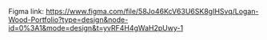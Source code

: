 Figma link:
https://www.figma.com/file/58Jo46KcV63U6SK8gIHSvq/Logan-Wood-Portfolio?type=design&node-id=0%3A1&mode=design&t=yvRF4H4gWaH2pUwy-1